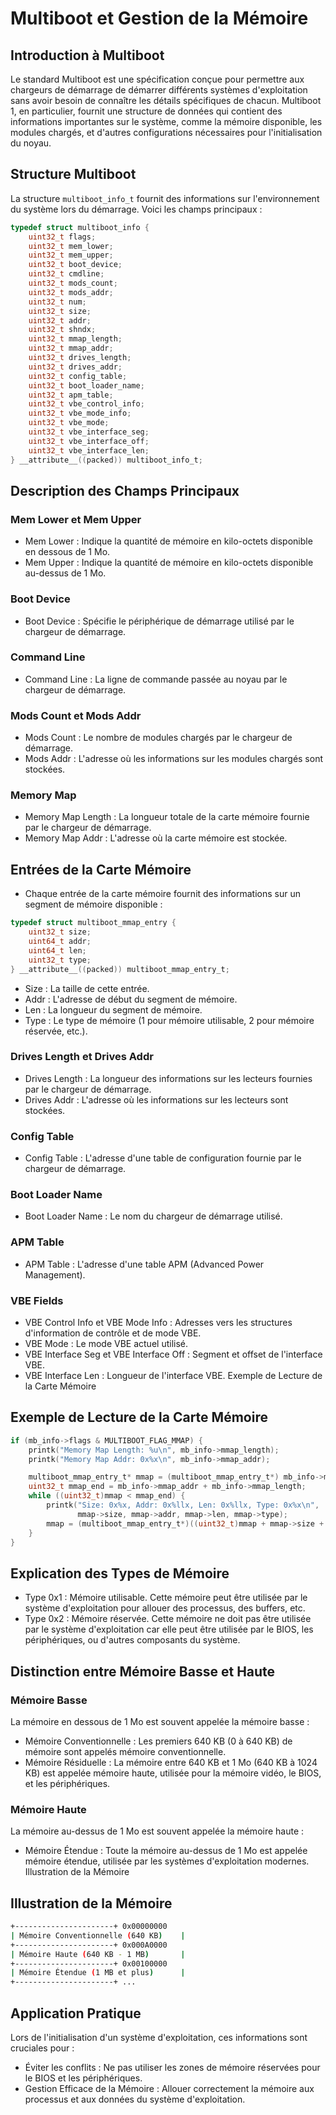 # Multiboot et Gestion de la Mémoire

## Introduction à Multiboot

Le standard Multiboot est une spécification conçue pour permettre aux chargeurs de démarrage de démarrer différents systèmes d'exploitation sans avoir besoin de connaître les détails spécifiques de chacun. Multiboot 1, en particulier, fournit une structure de données qui contient des informations importantes sur le système, comme la mémoire disponible, les modules chargés, et d'autres configurations nécessaires pour l'initialisation du noyau.

## Structure Multiboot

La structure `multiboot_info_t` fournit des informations sur l'environnement du système lors du démarrage. Voici les champs principaux :

```c
typedef struct multiboot_info {
    uint32_t flags;
    uint32_t mem_lower;
    uint32_t mem_upper;
    uint32_t boot_device;
    uint32_t cmdline;
    uint32_t mods_count;
    uint32_t mods_addr;
    uint32_t num;
    uint32_t size;
    uint32_t addr;
    uint32_t shndx;
    uint32_t mmap_length;
    uint32_t mmap_addr;
    uint32_t drives_length;
    uint32_t drives_addr;
    uint32_t config_table;
    uint32_t boot_loader_name;
    uint32_t apm_table;
    uint32_t vbe_control_info;
    uint32_t vbe_mode_info;
    uint32_t vbe_mode;
    uint32_t vbe_interface_seg;
    uint32_t vbe_interface_off;
    uint32_t vbe_interface_len;
} __attribute__((packed)) multiboot_info_t;
```

## Description des Champs Principaux

### Mem Lower et Mem Upper

- Mem Lower : Indique la quantité de mémoire en kilo-octets disponible en dessous de 1 Mo.
- Mem Upper : Indique la quantité de mémoire en kilo-octets disponible au-dessus de 1 Mo.

### Boot Device

- Boot Device : Spécifie le périphérique de démarrage utilisé par le chargeur de démarrage.

### Command Line

- Command Line : La ligne de commande passée au noyau par le chargeur de démarrage.

### Mods Count et Mods Addr

- Mods Count : Le nombre de modules chargés par le chargeur de démarrage.
- Mods Addr : L'adresse où les informations sur les modules chargés sont stockées.


### Memory Map

- Memory Map Length : La longueur totale de la carte mémoire fournie par le chargeur de démarrage.
- Memory Map Addr : L'adresse où la carte mémoire est stockée.


## Entrées de la Carte Mémoire

- Chaque entrée de la carte mémoire fournit des informations sur un segment de mémoire disponible :


```c
typedef struct multiboot_mmap_entry {
    uint32_t size;
    uint64_t addr;
    uint64_t len;
    uint32_t type;
} __attribute__((packed)) multiboot_mmap_entry_t;
```

- Size : La taille de cette entrée.
- Addr : L'adresse de début du segment de mémoire.
- Len : La longueur du segment de mémoire.
- Type : Le type de mémoire (1 pour mémoire utilisable, 2 pour mémoire réservée, etc.).

### Drives Length et Drives Addr

- Drives Length : La longueur des informations sur les lecteurs fournies par le chargeur de démarrage.
- Drives Addr : L'adresse où les informations sur les lecteurs sont stockées.

### Config Table

- Config Table : L'adresse d'une table de configuration fournie par le chargeur de démarrage.

### Boot Loader Name

- Boot Loader Name : Le nom du chargeur de démarrage utilisé.

### APM Table

- APM Table : L'adresse d'une table APM (Advanced Power Management).

### VBE Fields

- VBE Control Info et VBE Mode Info : Adresses vers les structures d'information de contrôle et de mode VBE.
- VBE Mode : Le mode VBE actuel utilisé.
- VBE Interface Seg et VBE Interface Off : Segment et offset de l'interface VBE.
- VBE Interface Len : Longueur de l'interface VBE.
Exemple de Lecture de la Carte Mémoire

## Exemple de Lecture de la Carte Mémoire

```c
if (mb_info->flags & MULTIBOOT_FLAG_MMAP) {
    printk("Memory Map Length: %u\n", mb_info->mmap_length);
    printk("Memory Map Addr: 0x%x\n", mb_info->mmap_addr);

    multiboot_mmap_entry_t* mmap = (multiboot_mmap_entry_t*) mb_info->mmap_addr;
    uint32_t mmap_end = mb_info->mmap_addr + mb_info->mmap_length;
    while ((uint32_t)mmap < mmap_end) {
        printk("Size: 0x%x, Addr: 0x%llx, Len: 0x%llx, Type: 0x%x\n",
               mmap->size, mmap->addr, mmap->len, mmap->type);
        mmap = (multiboot_mmap_entry_t*)((uint32_t)mmap + mmap->size + sizeof(mmap->size));
    }
}
```

## Explication des Types de Mémoire

- Type 0x1 : Mémoire utilisable. Cette mémoire peut être utilisée par le système d'exploitation pour allouer des processus, des buffers, etc.
- Type 0x2 : Mémoire réservée. Cette mémoire ne doit pas être utilisée par le système d'exploitation car elle peut être utilisée par le BIOS, les périphériques, ou d'autres composants du système.

## Distinction entre Mémoire Basse et Haute

### Mémoire Basse

La mémoire en dessous de 1 Mo est souvent appelée la mémoire basse :

- Mémoire Conventionnelle : Les premiers 640 KB (0 à 640 KB) de mémoire sont appelés mémoire conventionnelle.
- Mémoire Résiduelle : La mémoire entre 640 KB et 1 Mo (640 KB à 1024 KB) est appelée mémoire haute, utilisée pour la mémoire vidéo, le BIOS, et les périphériques.

### Mémoire Haute

La mémoire au-dessus de 1 Mo est souvent appelée la mémoire haute :

- Mémoire Étendue : Toute la mémoire au-dessus de 1 Mo est appelée mémoire étendue, utilisée par les systèmes d'exploitation modernes.
Illustration de la Mémoire

## Illustration de la Mémoire

```bash
+----------------------+ 0x00000000
| Mémoire Conventionnelle (640 KB)    |
+----------------------+ 0x000A0000
| Mémoire Haute (640 KB - 1 MB)       |
+----------------------+ 0x00100000
| Mémoire Étendue (1 MB et plus)      |
+----------------------+ ...
```

## Application Pratique

Lors de l'initialisation d'un système d'exploitation, ces informations sont cruciales pour :

- Éviter les conflits : Ne pas utiliser les zones de mémoire réservées pour le BIOS et les périphériques.
- Gestion Efficace de la Mémoire : Allouer correctement la mémoire aux processus et aux données du système d'exploitation.